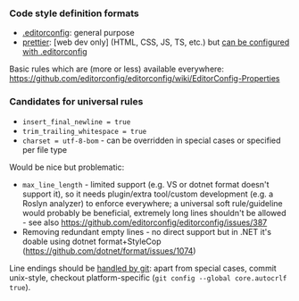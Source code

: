 ### Code style definition formats

* [.editorconfig](https://editorconfig.org/): general purpose
* [prettier](https://prettier.io/docs/en/index.html): [web dev only] (HTML, CSS, JS, TS, etc.) but [can be configured with .editorconfig](https://prettier.io/docs/en/configuration.html#editorconfig)

Basic rules which are (more or less) available everywhere:  https://github.com/editorconfig/editorconfig/wiki/EditorConfig-Properties

### Candidates for universal rules

* `insert_final_newline = true`
* `trim_trailing_whitespace = true`
* `charset = utf-8-bom` - can be overridden in special cases or specified per file type

Would be nice but problematic:
* `max_line_length` - limited support (e.g. VS or dotnet format doesn't support it), so it needs plugin/extra tool/custom development (e.g. a Roslyn analyzer) to enforce everywhere; a universal soft rule/guideline would probably be beneficial, extremely long lines shouldn't be allowed  - see also https://github.com/editorconfig/editorconfig/issues/387 
* Removing redundant empty lines - no direct support but in .NET it's doable using dotnet format+StyleCop (https://github.com/dotnet/format/issues/1074)

Line endings should be [handled by git](https://docs.github.com/en/get-started/getting-started-with-git/configuring-git-to-handle-line-endings#global-settings-for-line-endings): apart from special cases, commit unix-style, checkout platform-specific (`git config --global core.autocrlf true`).
